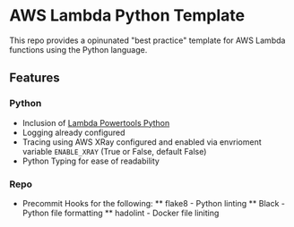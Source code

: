 # AWS Lambda Python Template

This repo provides a opinunated "best practice" template for AWS Lambda functions using
the Python language.

## Features

### Python
* Inclusion of [Lambda Powertools Python](https://awslabs.github.io/aws-lambda-powertools-python/latest/)
* Logging already configured
* Tracing using AWS XRay configured and enabled via envrioment variable `ENABLE_XRAY` (True or False, default False)
* Python Typing for ease of readability

### Repo
* Precommit Hooks for the following:
** flake8 - Python linting
** Black - Python file formatting
** hadolint - Docker file liniting
